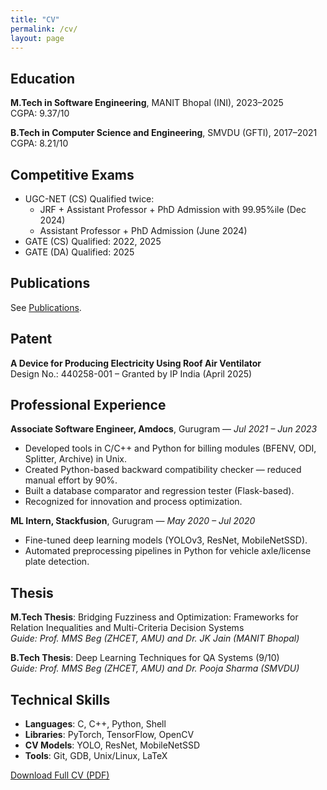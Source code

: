 ```yaml
---
title: "CV"
permalink: /cv/
layout: page
---
```


## Education

**M.Tech in Software Engineering**, MANIT Bhopal (INI), 2023–2025  
CGPA: 9.37/10

**B.Tech in Computer Science and Engineering**, SMVDU (GFTI), 2017–2021  
CGPA: 8.21/10

## Competitive Exams

- UGC-NET (CS) Qualified twice:  
  - JRF + Assistant Professor + PhD Admission with 99.95%ile (Dec 2024)  
  - Assistant Professor + PhD Admission (June 2024)  
- GATE (CS) Qualified: 2022, 2025  
- GATE (DA) Qualified: 2025

## Publications

See [Publications](/publications/).

## Patent

**A Device for Producing Electricity Using Roof Air Ventilator**  
Design No.: 440258-001 – Granted by IP India (April 2025)

## Professional Experience

**Associate Software Engineer, Amdocs**, Gurugram — *Jul 2021 – Jun 2023*  
- Developed tools in C/C++ and Python for billing modules (BFENV, ODI, Splitter, Archive) in Unix.  
- Created Python-based backward compatibility checker — reduced manual effort by 90%.  
- Built a database comparator and regression tester (Flask-based).  
- Recognized for innovation and process optimization.

**ML Intern, Stackfusion**, Gurugram — *May 2020 – Jul 2020*  
- Fine-tuned deep learning models (YOLOv3, ResNet, MobileNetSSD).  
- Automated preprocessing pipelines in Python for vehicle axle/license plate detection.

## Thesis

**M.Tech Thesis**: Bridging Fuzziness and Optimization: Frameworks for Relation Inequalities and Multi-Criteria Decision Systems  
*Guide: Prof. MMS Beg (ZHCET, AMU) and Dr. JK Jain (MANIT Bhopal)*

**B.Tech Thesis**: Deep Learning Techniques for QA Systems (9/10)  
*Guide: Prof. MMS Beg (ZHCET, AMU) and Dr. Pooja Sharma (SMVDU)*

## Technical Skills

- **Languages**: C, C++, Python, Shell  
- **Libraries**: PyTorch, TensorFlow, OpenCV  
- **CV Models**: YOLO, ResNet, MobileNetSSD  
- **Tools**: Git, GDB, Unix/Linux, LaTeX

[Download Full CV (PDF)](/assets/files/Udit_Deo_CV.pdf)
